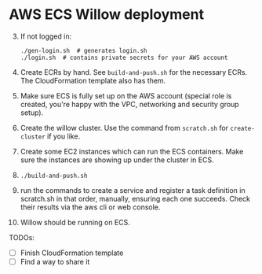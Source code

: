 # AWS ECS Willow deployment

3. If not logged in:

    ```
    ./gen-login.sh  # generates login.sh
    ./login.sh  # contains private secrets for your AWS account
    ```
1. Create ECRs by hand. See `build-and-push.sh` for the necessary ECRs. The CloudFormation template also has them.
1. Make sure ECS is fully set up on the AWS account (special role is created, you're happy with the VPC, networking and security group setup).
1. Create the willow cluster. Use the command from `scratch.sh` for `create-cluster` if you like.
1. Create some EC2 instances which can run the ECS containers. Make sure the instances are showing up under the cluster in ECS.
2. `./build-and-push.sh`
3. run the commands to create a service and register a task definition in scratch.sh in that order, manually, ensuring each one succeeds. Check their results via the aws cli or web console.
1. Willow should be running on ECS.

TODOs:

- [ ] Finish CloudFormation template
- [ ] Find a way to share it